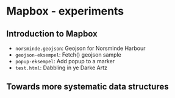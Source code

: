 # Mapbox - experiments

## Introduction to Mapbox

* `norsminde.geojson`: Geojson for Norsminde Harbour
* `geojson-eksempel`: Fetch() geojson sample
* `popup-eksempel`: Add popup to a marker
* `test.html`: Dabbling in ye Darke Artz

## Towards more systematic data structures
